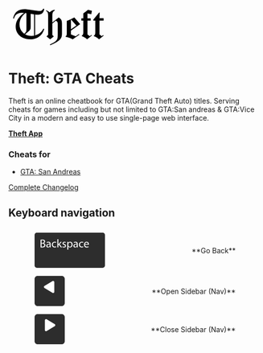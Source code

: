 <svg xmlns="http://www.w3.org/2000/svg" viewBox="0 0 400 200" width="200px" height="100px"><path d="M139.352 34.134l3.11 2.128c-1.145 5.295-2.715 9.47-4.707 12.527-1.993 3.057-4.913 5.472-8.76 7.245-3.85 1.774-8.284 2.66-13.306 2.66-2.676 0-5.924-.163-9.744-.49V140.9c8.266-2.504 14.846-5.73 19.74-9.674 4.896-3.945 9.436-9.618 13.625-17.02l3.153 1.516c-2.403 7.307-5.187 13.17-8.352 17.585-5.075 7.144-11.625 12.802-19.65 16.973-8.023 4.172-17.303 6.257-27.837 6.257-10.262 0-19.87-1.965-28.82-5.896-5.187-2.29-9.935-5.512-14.247-9.66-4.313-4.15-7.847-9.173-10.603-15.068-2.757-5.896-4.135-12.584-4.135-20.063 0-7.534 1.498-14.74 4.497-21.62 3-6.877 7.415-13.455 13.25-19.734 3.707-3.93 8.94-8.27 15.7-13.02l-10.274-.558c-3.805-.217-8.02.587-12.64 2.416-4.62 1.83-8.223 4.27-10.805 7.328-2.582 3.058-4.824 7.614-6.727 13.673l-3.152-1.842c1.855-7.742 4.255-13.767 7.2-18.074 3.927-5.725 9.108-10.155 15.546-13.29 6.437-3.135 13.773-4.704 22.01-4.704 5.727 0 15.844 1.2 30.354 3.603 14.51 2.4 24.49 3.602 29.946 3.602 3.653 0 6.45-.56 8.386-1.68 1.938-1.117 4.352-3.724 7.244-7.818zM71.478 52.31l-4.34-.41c-7.315 6.28-12.69 12.556-16.13 18.833-4.64 8.46-6.958 17.167-6.958 26.118 0 15.284 6.276 27.756 18.83 37.417 3.985-3.328 6.414-6.03 7.288-8.105.873-2.073 1.31-6.304 1.31-12.69v-61.16zm30.703 5.16c-5.186-.71-9.77-1.475-13.754-2.293v48.97c0 5.733-.232 9.378-.696 10.934-.463 1.557-1.54 3.317-3.23 5.282-3.056 3.385-9.165 8.736-18.327 16.05 4.583 2.233 8.292 3.73 11.13 4.493 4.91 1.308 9.63 1.96 14.158 1.96 2.4 0 5.976-.3 10.722-.9V57.468z"/><path d="M183.974 39.21l.82 1.965c-3.908 2.51-6.578 5.187-8.008 8.024-1.43 2.838-2.146 7.34-2.146 13.508V89.4l25.34-20.14c5.386 3.495 8.896 6.87 10.528 10.118 1.633 3.25 2.45 8.78 2.45 16.59v37.118c0 7.102-.738 12.29-2.212 15.568-2.348 5.354-6.687 10.38-13.018 15.076-8.297 6.227-18.86 11.607-31.686 16.14l-1.146-3.11c10.425-4.313 17.685-8.243 21.78-11.79 4.093-3.55 6.767-7.317 8.023-11.3.926-3.004 1.39-10.81 1.39-23.42V95.94c0-3.82-.38-6.47-1.146-7.943-1.148-2.02-3.252-4.013-6.312-5.978L174.64 93.35v45.582l5.813 5.854-14.37 11.75-14.614-11.75 6.467-6.428V63.92c0-6.764-.595-11.398-1.785-13.907-1.19-2.51-3.542-4.77-7.058-6.79l.9-2.048c2.884.82 5.197 1.733 6.94 2.743 1.74 1.01 4.026 2.77 6.856 5.28 3.336-3.164 6.536-5.485 9.598-6.958 3.065-1.474 6.593-2.483 10.586-3.03z"/><path d="M262.164 69.26l23.09 26.936-36.68 25.71v14.9l18.994 7.532 12.854-8.76 1.8 2.455-26.485 18.504c-5.41-2.893-9.867-4.966-13.365-6.223-3.498-1.255-8.473-2.564-14.923-3.93v-2.047c1.854-1.092 3.097-2.442 3.725-4.053.627-1.61.94-5.09.94-10.44v-46.83c5.13-1.855 9.39-3.547 12.773-5.076 2.457-1.147 8.216-4.04 17.276-8.68zm-12.444 9.414l-1.146.573v37.176l21.566-15.116-20.42-22.633zM332.087 43.14l-2.58 13.592-15.023-3.44v19.733h12.69v9.17h-12.69v54.938l9.252 6.96 6.386-5.16 1.884 2.294-19.036 15.31c-6.728-6.11-13.646-10.26-20.756-12.444l-.49-1.965c1.965-1.255 3.328-2.564 4.093-3.93 1.31-2.237 1.966-4.94 1.966-8.105V82.195h-7.696v-9.17h7.696V53.293c8.24-5.567 14.45-10.26 18.626-14.083l15.677 3.93zM337.817 78.192l22.844-28.174h2.375l-.818 22.598h16.457v9.17h-16.457v55.183l9.17 6.795 5.24-4.094 2.047 2.457-18.054 14.41c-6.133-6.276-13.078-10.534-20.838-12.772v-1.638c2.183-1.475 3.63-3.005 4.34-4.59.928-2.022 1.392-4.947 1.392-8.773V81.786h-7.696v-3.594z"/></svg>

# Theft: GTA Cheats

Theft is an online cheatbook for GTA(Grand Theft Auto) titles. Serving cheats for games including but not limited to GTA:San andreas & GTA:Vice City in a modern and easy to use single-page web interface.


**[Theft App](https://siddacool.github.io/theft/)**


### Cheats for
* [GTA: San Andreas](https://siddacool.github.io/theft/#sa)

[Complete Changelog](https://github.com/siddacool/theft/blob/master/CHANGELOG.md)

## Keyboard navigation
<div style="display:flex;flex-direction:column;margin:0 auto;width:100%; max-width: 400px">
   <span style="display:flex; align-items:center;justify-content:space-between;margin-bottom:0.4rem">
    <svg xmlns="http://www.w3.org/2000/svg" width="140" height="90" viewBox="0 0 180 90"><path fill="#2D2D2D" d="M0 84c0 3.314 2.686 6 6 6h168c3.314 0 6-2.686 6-6V6c0-3.314-2.686-6-6-6H6C2.686 0 0 2.686 0 6v78z"/><path fill="#FFF" d="M15.23 18.12c1.113-.264 2.902-.44 4.662-.44 2.55 0 4.194.44 5.396 1.438 1.026.762 1.672 1.936 1.672 3.49 0 1.936-1.29 3.607-3.343 4.34v.088c1.877.44 4.076 1.994 4.076 4.927 0 1.7-.674 3.02-1.7 3.96-1.35 1.26-3.58 1.847-6.805 1.847-1.76 0-3.108-.117-3.96-.234V18.12zm2.55 8.095h2.317c2.67 0 4.252-1.437 4.252-3.343 0-2.288-1.73-3.226-4.312-3.226-1.173 0-1.848.088-2.258.176v6.393zm0 9.443c.528.088 1.232.117 2.14.117 2.64 0 5.075-.968 5.075-3.842 0-2.67-2.317-3.813-5.103-3.813H17.78v7.538zM41.01 34.192c0 1.23.058 2.434.204 3.402h-2.317l-.205-1.79h-.088c-.792 1.116-2.317 2.113-4.34 2.113-2.875 0-4.34-2.024-4.34-4.077 0-3.43 3.05-5.308 8.533-5.28v-.292c0-1.144-.322-3.285-3.226-3.255-1.348 0-2.726.38-3.723 1.056l-.587-1.73c1.173-.734 2.904-1.233 4.692-1.233 4.34 0 5.396 2.962 5.396 5.777v5.308zm-2.493-3.842c-2.815-.06-6.012.44-6.012 3.196 0 1.7 1.114 2.464 2.405 2.464 1.877 0 3.08-1.173 3.49-2.375.088-.293.118-.587.118-.82V30.35zM55.294 37.095c-.674.323-2.17.82-4.077.82-4.282 0-7.068-2.903-7.068-7.243 0-4.37 2.99-7.566 7.624-7.566 1.525 0 2.874.38 3.578.763l-.586 1.964c-.616-.323-1.583-.674-2.99-.674-3.256 0-5.016 2.434-5.016 5.367 0 3.285 2.11 5.308 4.927 5.308 1.467 0 2.435-.352 3.167-.674l.44 1.935zM60.868 29.91h.06c.35-.5.82-1.115 1.23-1.613l4.195-4.897h3.08l-5.456 5.836 6.247 8.358h-3.167L62.19 30.79l-1.32 1.466v5.337h-2.552V16.77h2.55v13.14zM71.72 34.983c.793.47 2.142.998 3.432.998 1.848 0 2.728-.908 2.728-2.11 0-1.233-.733-1.878-2.61-2.582-2.58-.938-3.783-2.317-3.783-4.018 0-2.288 1.877-4.165 4.898-4.165 1.437 0 2.698.38 3.46.88l-.616 1.877c-.558-.352-1.585-.85-2.904-.85-1.525 0-2.346.88-2.346 1.935 0 1.173.82 1.7 2.668 2.434 2.434.91 3.725 2.142 3.725 4.254 0 2.522-1.965 4.282-5.28 4.282-1.553 0-2.99-.41-3.987-.997l.615-1.937zM83.688 28.033c0-1.818-.06-3.285-.118-4.634h2.288l.146 2.433h.06c1.025-1.73 2.726-2.728 5.043-2.728 3.46 0 6.04 2.903 6.04 7.185 0 5.103-3.137 7.625-6.48 7.625-1.877 0-3.52-.82-4.37-2.23h-.057V43.4h-2.55V28.033zm2.552 3.783c0 .38.03.733.117 1.056.47 1.79 2.024 3.02 3.872 3.02 2.727 0 4.31-2.228 4.31-5.483 0-2.816-1.495-5.25-4.223-5.25-1.76 0-3.432 1.23-3.9 3.166-.09.323-.177.704-.177 1.026v2.464zM110.35 34.192c0 1.23.06 2.434.205 3.402h-2.316l-.207-1.79h-.088c-.792 1.116-2.316 2.113-4.34 2.113-2.874 0-4.34-2.024-4.34-4.077 0-3.43 3.05-5.308 8.533-5.28v-.292c0-1.144-.322-3.285-3.226-3.255-1.35 0-2.728.38-3.725 1.056l-.587-1.73c1.173-.734 2.903-1.233 4.692-1.233 4.34 0 5.396 2.962 5.396 5.777v5.308zm-2.494-3.842c-2.815-.06-6.012.44-6.012 3.196 0 1.7 1.114 2.464 2.404 2.464 1.877 0 3.08-1.173 3.49-2.375.088-.293.117-.587.117-.82V30.35zM124.634 37.095c-.675.323-2.17.82-4.076.82-4.282 0-7.068-2.903-7.068-7.243 0-4.37 2.99-7.566 7.625-7.566 1.525 0 2.874.38 3.578.763l-.587 1.964c-.615-.323-1.583-.674-2.99-.674-3.256 0-5.016 2.434-5.016 5.367 0 3.285 2.11 5.308 4.927 5.308 1.467 0 2.435-.352 3.168-.674l.44 1.935zM128.918 30.966c.06 3.49 2.258 4.927 4.868 4.927 1.848 0 2.99-.322 3.93-.733l.47 1.848c-.91.41-2.493.91-4.75.91-4.37 0-6.98-2.905-6.98-7.187s2.52-7.624 6.656-7.624c4.663 0 5.866 4.047 5.866 6.657 0 .528-.03.91-.09 1.203h-9.97zm7.566-1.848c.03-1.613-.675-4.165-3.578-4.165-2.64 0-3.754 2.375-3.96 4.165h7.538z"/></svg> 
    **Go Back**
</span>
<span style="display:flex; align-items:center;justify-content:space-between;margin-bottom:1rem">
    <svg xmlns="http://www.w3.org/2000/svg" width="60" height="60" viewBox="0 0 60 60"><path fill="#2D2D2D" d="M0 54c0 3.314 2.686 6 6 6h48c3.314 0 6-2.686 6-6V6c0-3.314-2.686-6-6-6H6C2.686 0 0 2.686 0 6v48z"/><path fill="#FFF" d="M35.788 10.31c1.523-.913 3.472.184 3.472 1.968v19.414c0 1.784-1.95 2.88-3.472 1.967l-16.18-9.71c-1.483-.89-1.48-3.04 0-3.93l16.18-9.71z"/></svg>
    **Open Sidebar (Nav)**
</span> 
<span style="display:flex; align-items:center;justify-content:space-between">
    <svg xmlns="http://www.w3.org/2000/svg" width="60" height="60" viewBox="0 0 60 60"><path fill="#2D2D2D" d="M0 54c0 3.314 2.686 6 6 6h48c3.314 0 6-2.686 6-6V6c0-3.314-2.686-6-6-6H6C2.686 0 0 2.686 0 6v48z"/><path fill="#FFF" d="M23.968 33.66c-1.523.913-3.472-.184-3.472-1.968V12.278c0-1.784 1.95-2.88 3.472-1.967l16.18 9.71c1.483.89 1.48 3.04 0 3.93l-16.18 9.71z"/></svg>
    **Close Sidebar (Nav)**
</span> 
</div>

